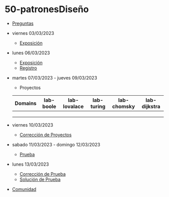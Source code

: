 # 50-patronesDiseño

- [Preguntas](https://escuela.it/master-programacion-diseno-software)
- viernes 03/03/2023
  - [Exposición](https://escuela.it/master-programacion-diseno-software)
- lunes 06/03/2023
  - [Exposición](https://escuela.it/master-programacion-diseno-software)
  - [Registro](https://forms.gle/Bb59NQv18uFKU4U69)
- martes 07/03/2023 - jueves 09/03/2023
  - Proyectos
  
  |Domains|lab-boole|lab-lovalace|lab-turing|lab-chomsky|lab-dijkstra|
  |-------|---------|------------|----------|-----------|--------------|
  |       |         |            |          |           |              |
  |       |         |            |          |           |              |
  |       |         |            |          |           |              |
- viernes 10/03/2023
  - [Corrección de Proyectos](https://escuela.it/master-programacion-diseno-software)
- sabado 11/03/2023 - domingo 12/03/2023
  - [Prueba](https://forms.gle/PAaXLv1gTmtgUJ4p8)
- lunes 13/03/2023
  - [Corrección de Prueba](https://escuela.it/master-programacion-diseno-software)
  - [Solución de Prueba](https://docs.google.com/spreadsheets/d/1F310cPbVx__PZccji9FIRt_Cxf2Gfb5Zqxwhtf3VXBA/edit?usp=sharing)
- [Comunidad](https://app.slack.com/client/T02S3KYD464/C02TWJE688J)



